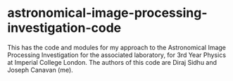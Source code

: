 # astronomical-image-processing-investigation-code
This has the code and modules for my approach to the Astronomical Image Processing Investigation for the associated laboratory, for 3rd Year Physics at Imperial College London. The authors of this code are Diraj Sidhu and Joseph Canavan (me).
